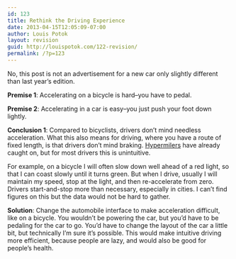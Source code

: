 ```yaml
---
id: 123
title: Rethink the Driving Experience
date: 2013-04-15T12:05:09-07:00
author: Louis Potok
layout: revision
guid: http://louispotok.com/122-revision/
permalink: /?p=123
---
```

No, this post is not an advertisement for a new car only slightly different than last year&#8217;s edition.

**Premise 1**: Accelerating on a bicycle is hard&#8211;you have to pedal.

**Premise 2**: Accelerating in a car is easy&#8211;you just push your foot down lightly.

**Conclusion 1**: Compared to bicyclists, drivers don&#8217;t mind needless acceleration. What this also means for driving, where you have a route of fixed length, is that drivers don&#8217;t mind braking. [Hypermilers](http://en.wikipedia.org/wiki/Energy-efficient_driving#Acceleration_and_deceleration_.28braking.29) have already caught on, but for most drivers this is unintuitive.

For example, on a bicycle I will often slow down well ahead of a red light, so that I can coast slowly until it turns green. But when I drive, usually I will maintain my speed, stop at the light, and then re-accelerate from zero. Drivers start-and-stop more than necessary, especially in cities. I can&#8217;t find figures on this but the data would not be hard to gather.

**Solution**: Change the automobile interface to make acceleration difficult, like on a bicycle. You wouldn&#8217;t be powering the car, but you&#8217;d have to be pedaling for the car to go. You&#8217;d have to change the layout of the car a little bit, but technically I&#8217;m sure it&#8217;s possible. This would make intuitive driving more efficient, because people are lazy, and would also be good for people&#8217;s health.